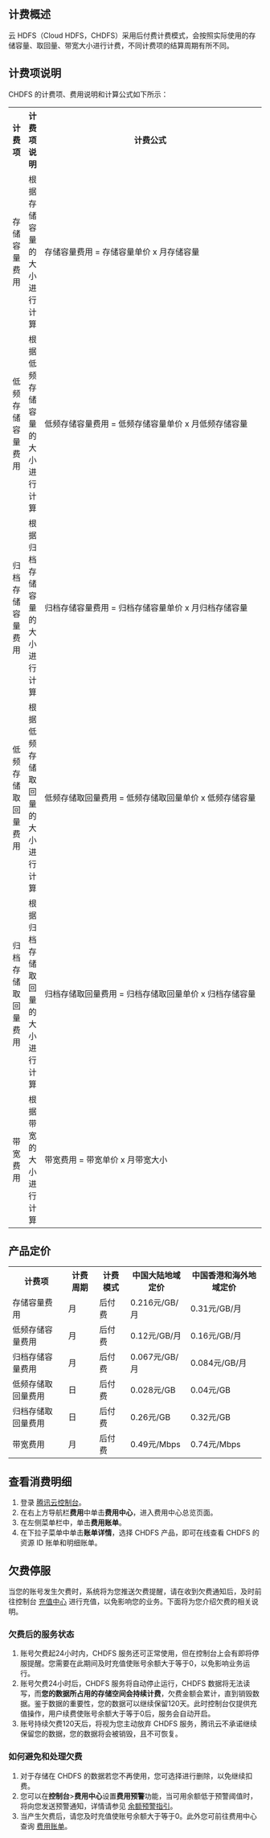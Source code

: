 
## 计费概述


云 HDFS（Cloud HDFS，CHDFS）采用后付费计费模式，会按照实际使用的存储容量、取回量、带宽大小进行计费，不同计费项的结算周期有所不同。

## 计费项说明

CHDFS 的计费项、费用说明和计算公式如下所示：

<table>
   <tr>
      <th>计费项</th>
      <th>计费项说明</th>
      <th>计费公式</th>
      <th>计费说明</th>
   </tr>
   <tr>
      <td>存储容量费用</td>
      <td>根据存储容量的大小进行计算</td>
      <td nowrap>存储容量费用 = 存储容量单价 x 月存储容量</td>
      <td nowrap>月存储容量 = 当月“日存储容量”之和 / 当月天数<br>日存储容量 = 当日“每5分钟存储容量”之和 / 288（采样点数）
			</td>
   </tr>
   <tr>
      <td>低频存储容量费用</td>
      <td>根据低频存储容量的大小进行计算</td>
      <td nowrap>低频存储容量费用 = 低频存储容量单价 x 月低频存储容量</td>
      <td nowrap>月低频存储容量 = 当月“日低频存储容量”之和 / 当月天数<br>日低频存储容量 = 当日“每5分钟低频存储容量”之和 / 288（采样点数）
			</td>
   </tr>
   <tr>
      <td>归档存储容量费用</td>
      <td>根据归档存储容量的大小进行计算</td>
      <td nowrap>归档存储容量费用 = 归档存储容量单价 x 月归档存储容量</td>
      <td nowrap>月归档存储容量 = 当月“日归档存储容量”之和 / 当月天数<br>日归档存储容量 = 当日“每5分钟归档存储容量”之和 / 288（采样点数）
			</td>
   </tr>
   <tr>
      <td>低频存储取回量费用</td>
      <td>根据低频存储取回量的大小进行计算</td>
      <td nowrap>低频存储取回量费用 = 低频存储取回量单价 x 低频存储容量</td>
      <td nowrap>低频存储取回量 = 成功下载的低频存储文件大小
			</td>
   </tr>
   <tr>
      <td>归档存储取回量费用</td>
      <td>根据归档存储取回量的大小进行计算</td>
      <td nowrap>归档存储取回量费用 = 归档存储取回量单价 x 归档存储容量</td>
      <td nowrap>归档存储取回量 = 成功下载的归档存储文件大小
			</td>
   </tr>
   <tr>
      <td>带宽费用</td>
      <td>根据带宽的大小进行计算</td>
      <td nowrap>带宽费用 = 带宽单价 x 月带宽大小</td>
      <td >月带宽大小 = 带宽月峰值 × 有效天数 / 当月天数<br>带宽月峰值：月结时将每五分钟所取到的带宽峰值从高到低排列，去掉所取点的前5%，下一个带宽值作为带宽月峰值</td>
   </tr>
</table>



## 产品定价


<table>
   <tr>
      <th>计费项</th>
      <th>计费周期</th>
      <th>计费模式</th>
      <th>中国大陆地域定价</th>
      <th>中国香港和海外地域定价</th>
   </tr>
   <tr>
      <td>存储容量费用</td>
      <td>月</td>
      <td>后付费</td>
      <td>0.216元/GB/月</td>
      <td>0.31元/GB/月</td>
   </tr>
   <tr>
      <td>低频存储容量费用</td>
      <td>月</td>
      <td>后付费</td>
      <td>0.12元/GB/月</td>
      <td>0.16元/GB/月</td>
   </tr>
   <tr>
      <td>归档存储容量费用</td>
      <td>月</td>
      <td>后付费</td>
      <td>0.067元/GB/月</td>
      <td>0.084元/GB/月</td>
   </tr>
   <tr>
      <td>低频存储取回量费用</td>
      <td>日</td>
      <td>后付费</td>
      <td>0.028元/GB</td>
      <td>0.04元/GB</td>
   </tr>
   <tr>
      <td>归档存储取回量费用</td>
      <td>日</td>
      <td>后付费</td>
      <td>0.26元/GB</td>
      <td>0.32元/GB</td>
   </tr>
   <tr>
      <td>带宽费用</td>
      <td>月</td>
      <td>后付费</td>
      <td>0.49元/Mbps</td>
      <td>0.74元/Mbps</td>
   </tr>
</table>


## 查看消费明细

1. 登录 [腾讯云控制台](https://console.cloud.tencent.com)。
2. 在右上方导航栏**费用**中单击**费用中心**，进入费用中心总览页面。
3. 在左侧菜单栏中，单击**费用账单**。
3. 在下拉子菜单中单击**账单详情**，选择 CHDFS 产品，即可在线查看 CHDFS 的资源 ID 账单和明细账单。


## 欠费停服


当您的账号发生欠费时，系统将为您推送欠费提醒，请在收到欠费通知后，及时前往控制台 [充值中心](https://console.cloud.tencent.com/account/recharge) 进行充值，以免影响您的业务。下面将为您介绍欠费的相关说明。

### 欠费后的服务状态


1. 账号欠费起24小时内，CHDFS 服务还可正常使用，但在控制台上会有即将停服提醒。您需要在此期间及时充值使账号余额大于等于0，以免影响业务运行。
2. 账号欠费24小时后，CHDFS 服务将自动停止运行，CHDFS 数据将无法读写，而**您的数据所占用的存储空间会持续计费**，欠费金额会累计，直到销毁数据。鉴于数据的重要性，您的数据可以继续保留120天。此时控制台仅提供充值操作，用户续费使账号余额大于等于0后，服务会自动开启。
3. 账号持续欠费120天后，将视为您主动放弃 CHDFS 服务，腾讯云不承诺继续保留您的数据，您的数据将会被销毁，且不可恢复。


### 如何避免和处理欠费


1. 对于存储在 CHDFS 的数据若您不再使用，您可选择进行删除，以免继续扣费。
2. 您可以在**控制台**>**费用中心**设置**费用预警**功能，当可用余额低于预警阈值时，将向您发送预警通知，详情请参见 [余额预警指引](https://cloud.tencent.com/document/product/555/9942)。
3. 当产生欠费后，请您及时充值使账号余额大于等于0。此外您可前往费用中心查询 [费用账单](https://console.cloud.tencent.com/expense/bill/overview)。
